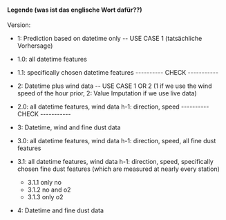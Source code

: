 #### Legende (was ist das englische Wort dafür??)

Version:
- 1: Prediction based on datetime only -- USE CASE 1 (tatsächliche Vorhersage)
- 1.0: all datetime features
- 1.1: specifically chosen datetime features
---------- CHECK -----------

- 2: Datetime plus wind data -- USE CASE 1 OR 2 (1 if we use the wind speed of the hour prior, 2: Value Imputation if we use live data)
- 2.0: all datetime features, wind data h-1: direction, speed
---------- CHECK -----------

- 3: Datetime, wind and fine dust data
- 3.0: all datetime features, wind data h-1: direction, speed, all fine dust features
- 3.1: all datetime features, wind data h-1: direction, speed, specifically chosen fine dust features (which are measured at nearly every station)
    - 3.1.1 only no
    - 3.1.2 no and o2
    - 3.1.3 only o2

- 4: Datetime and fine dust data
